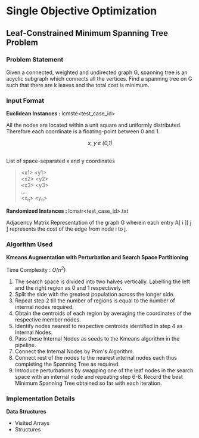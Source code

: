 <h1>Single Objective Optimization</h1>
<h2>Leaf-Constrained Minimum Spanning Tree Problem</h2>
<div>
<h3>Problem Statement</h3>
<p>Given a connected, weighted and undirected graph G, spanning tree is an acyclic subgraph which connects all the vertices. Find a spanning tree on G such that there are k leaves and the total cost is minimum.</p>
</div>

<div>
<h3>Input Format</h3>

<b>Euclidean Instances : </b> lcmste\<test_case_id>

All the nodes are located within a unit square and uniformly distributed. Therefore each coordinate is a floating-point between 0 and 1.

<center><i> x, y &epsilon; (0,1) </i></center><br>

List of space-separated x and y coordinates

> \<x1> \<y1> <br>
> \<x2> \<y2> <br>
> \<x3> \<y3> <br>
> ... <br>
> \<x<sub>n</sub>> \<y<sub>n</sub>> <br>

<b>Randomized Instances : </b> lcmstr\<test_case_id>.txt

Adjacency Matrix Representation of the graph G wherein each entry A[ i ][ j ] represents the cost of the edge from node i to j.

</div>

<h3>Algorithm Used</h3>

<b>Kmeans Augmentation with Perturbation and Search Space Partitioning</b>

Time Complexity : <i>O(n<sup>2</sup>)</i>

<ol>
<li>The search space is divided into two halves vertically. Labelling the left and the right region as 0 and 1 respectively.</li>
<li>Split the side with the greatest population across the longer side.</li>
<li>Repeat step 2 till the number of regions is equal to the number of internal nodes required.</li>
<li>Obtain the centroids of each region by averaging the coordinates of the respective member nodes.</li> 
<li>Identify nodes nearest to respective centroids identified in step 4 as Internal Nodes.</li>
<li>Pass these Internal Nodes as seeds to the Kmeans algorithm in the pipeline.</li>
<li>Connect the Internal Nodes by Prim's Algorithm.</li>
<li>Connect rest of the nodes to the nearest internal nodes each thus completing the Spanning Tree as required.</li>
<li>Introduce perturbations by swapping one of the leaf nodes in the search space with an internal node and repeating step 6-8. Record the best Minimum Spanning Tree obtained so far with each iteration.</li>
</ol>

<h3> Implementation Details </h3>

<b>Data Structures</b>

<ul>
<li>Visited Arrays</li>
<li>Structures</li>
</ul>